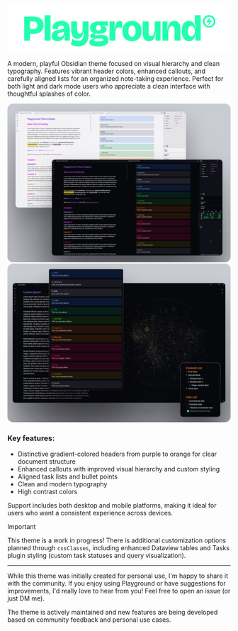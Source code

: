 ![playground_header](/docs/docs_header.png)

A modern, playful Obsidian theme focused on visual hierarchy and clean typography. Features vibrant header colors, enhanced callouts, and carefully aligned lists for an organized note-taking experience. Perfect for both light and dark mode users who appreciate a clean interface with thoughtful splashes of color.

![theme_screenshot_02](/docs/screenshot02.png)
![theme_screenshot_01](/docs/screenshot01.png)

### Key features:
- Distinctive gradient-colored headers from purple to orange for clear document structure
- Enhanced callouts with improved visual hierarchy and custom styling
- Aligned task lists and bullet points
- Clean and modern typography 
- High contrast colors

Support includes both desktop and mobile platforms, making it ideal for users who want a consistent experience across devices.

> [!IMPORTANT] 
> This theme is a work in progress! There is additional customization options planned through `cssClasses`, including enhanced Dataview tables and Tasks plugin styling (custom task statuses and query visualization).

---

While this theme was initially created for personal use, I'm happy to share it with the community. If you enjoy using Playground or have suggestions for improvements, I'd really love to hear from you! Feel free to open an issue (or just DM me).

The theme is actively maintained and new features are being developed based on community feedback and personal use cases.
